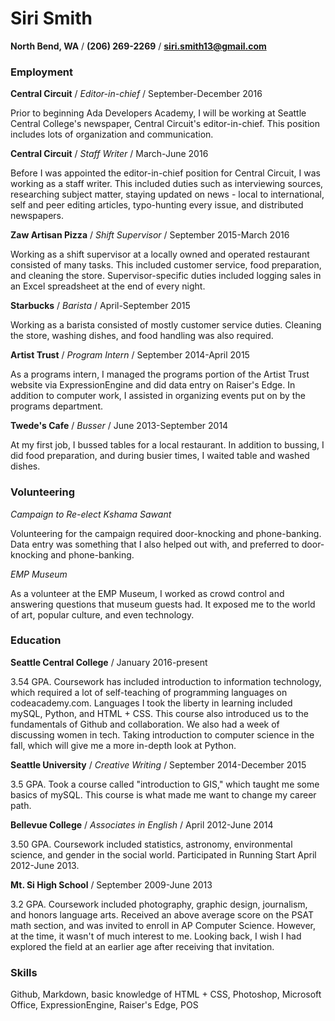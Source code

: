 # Siri Smith
**North Bend, WA** / **(206) 269-2269** / **siri.smith13@gmail.com**

### Employment

**Central Circuit** /  _Editor-in-chief_ / September-December 2016

Prior to beginning Ada Developers Academy, I will be working at Seattle Central College's newspaper, Central Circuit's editor-in-chief. This position includes lots of organization and communication.

**Central Circuit** / _Staff Writer_ / March-June 2016

Before I was appointed the editor-in-chief position for Central Circuit, I was working as a staff writer. This included duties such as interviewing sources, researching subject matter, staying updated on news - local to international, self and peer editing articles, typo-hunting every issue, and distributed newspapers.

**Zaw Artisan Pizza** / _Shift Supervisor_ / September 2015-March 2016

Working as a shift supervisor at a locally owned and operated restaurant consisted of many tasks. This included customer service, food preparation, and cleaning the store. Supervisor-specific duties included logging sales in an Excel spreadsheet at the end of every night.

**Starbucks** / _Barista_ / April-September 2015

Working as a barista consisted of mostly customer service duties. Cleaning the store, washing dishes, and food handling was also required.

**Artist Trust** / _Program Intern_ / September 2014-April 2015

As a programs intern, I managed the programs portion of the Artist Trust website via ExpressionEngine and did data entry on Raiser's Edge. In addition to computer work, I assisted in organizing events put on by the programs department.

**Twede's Cafe** / _Busser_ / June 2013-September 2014

At my first job, I bussed tables for a local restaurant. In addition to bussing, I did food preparation, and during busier times, I waited table and washed dishes.

### Volunteering

_Campaign to Re-elect Kshama Sawant_

Volunteering for the campaign required door-knocking and phone-banking. Data entry was something that I also helped out with, and preferred to door-knocking and phone-banking.

_EMP Museum_

As a volunteer at the EMP Museum, I worked as crowd control and answering questions that museum guests had. It exposed me to the world of art, popular culture, and even technology. 

### Education

**Seattle Central College** / January 2016-present

3.54 GPA. Coursework has included introduction to information technology, which required a lot of self-teaching of programming languages on codeacademy.com. Languages I took the liberty in learning included mySQL, Python, and HTML + CSS. This course also introduced us to the fundamentals of Github and collaboration. We also had a week of discussing women in tech. Taking introduction to computer science in the fall, which will give me a more in-depth look at Python.

**Seattle University** / _Creative Writing_ / September 2014-December 2015

3.5 GPA. Took a course called "introduction to GIS," which taught me some basics of mySQL. This course is what made me want to change my career path.

**Bellevue College** / _Associates in English_ / April 2012-June 2014

3.50 GPA. Coursework included statistics, astronomy, environmental science, and gender in the social world. Participated in Running Start April 2012-June 2013.

**Mt. Si High School** / September 2009-June 2013

3.2 GPA. Coursework included photography, graphic design, journalism, and honors language arts. Received an above average score on the PSAT math section, and was invited to enroll in AP Computer Science. However, at the time, it wasn't of much interest to me. Looking back, I wish I had explored the field at an earlier age after receiving that invitation.

### Skills

Github, Markdown, basic knowledge of HTML + CSS, Photoshop, Microsoft Office, ExpressionEngine, Raiser's Edge, POS

